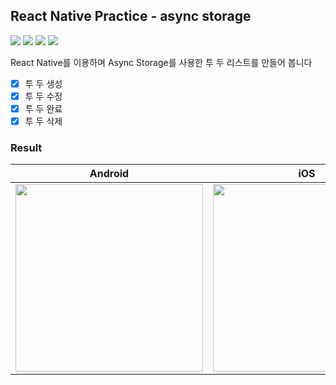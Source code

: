 ## React Native Practice - async storage

<div>
    <img src="https://img.shields.io/badge/typescript-%23007ACC.svg?style=for-the-badge&logo=typescript&logoColor=white" />
    <img src="https://img.shields.io/badge/react_native-%2320232a.svg?style=for-the-badge&logo=react&logoColor=%2361DAFB"/>
    <img src="https://img.shields.io/badge/expo-1C1E24?style=for-the-badge&logo=expo&logoColor=#D04A37"/>
    <img src="https://img.shields.io/badge/react_query-1C1E24?style=for-the-badge&logoColor=#D04A37"/>
</div>

React Native를 이용하며 Async Storage를 사용한 투 두 리스트를 만들어 봅니다

- [x] 투 두 생성
- [x] 투 두 수정
- [x] 투 두 완료
- [x] 투 두 삭제

### Result

| Android                                                                                                                         | iOS                                                                                                                             |
| ------------------------------------------------------------------------------------------------------------------------------- | ------------------------------------------------------------------------------------------------------------------------------- |
| <img src="https://user-images.githubusercontent.com/48249505/153253870-b6f246df-ea66-4152-ba2f-45ff5fd248ed.gif" height="300"/> | <img src="https://user-images.githubusercontent.com/48249505/153253680-bad56850-b849-4b86-bcc5-ff9750344634.gif" height="300"/> |
